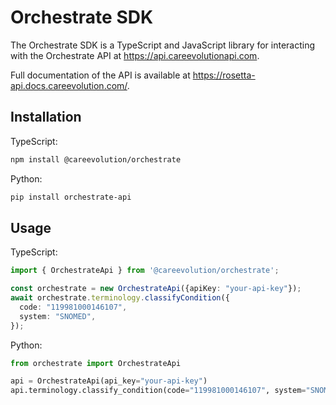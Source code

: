 # Orchestrate SDK

The Orchestrate SDK is a TypeScript and JavaScript library for interacting with the Orchestrate API at <https://api.careevolutionapi.com>.

Full documentation of the API is available at <https://rosetta-api.docs.careevolution.com/>.

## Installation

TypeScript:

```bash
npm install @careevolution/orchestrate
```

Python:

```bash
pip install orchestrate-api
```

## Usage

TypeScript:

```typescript
import { OrchestrateApi } from '@careevolution/orchestrate';

const orchestrate = new OrchestrateApi({apiKey: "your-api-key"});
await orchestrate.terminology.classifyCondition({
  code: "119981000146107",
  system: "SNOMED",
});
```

Python:

```python
from orchestrate import OrchestrateApi

api = OrchestrateApi(api_key="your-api-key")
api.terminology.classify_condition(code="119981000146107", system="SNOMED")
```
